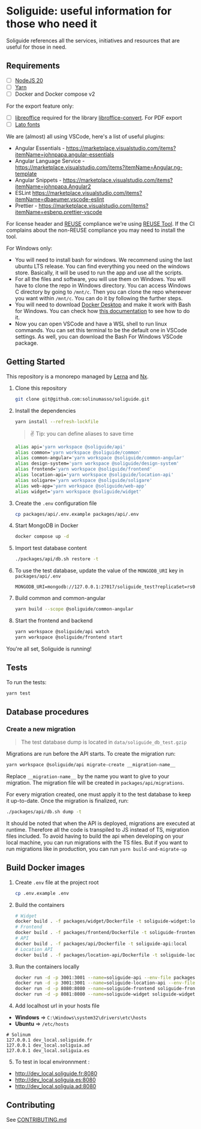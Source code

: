 <!--
Soliguide: Useful information for those who need it

SPDX-FileCopyrightText: © 2024 Solinum

SPDX-License-Identifier: AGPL-3.0-only

This program is free software: you can redistribute it and/or modify
it under the terms of the GNU Affero General Public License as published
by the Free Software Foundation, either version 3 of the License, or
(at your option) any later version.

This program is distributed in the hope that it will be useful,
but WITHOUT ANY WARRANTY; without even the implied warranty of
MERCHANTABILITY or FITNESS FOR A PARTICULAR PURPOSE.  See the
GNU Affero General Public License for more details.

You should have received a copy of the GNU Affero General Public License
along with this program.  If not, see <https://www.gnu.org/licenses/>.
-->

# Soliguide: useful information for those who need it

Soliguide references all the services, initiatives and resources that are useful for those in need.

## Requirements

- [ ] [NodeJS 20](https://nodejs.org/en/)
- [ ] [Yarn](https://classic.yarnpkg.com/en/docs/install/)
- [ ] Docker and Docker compose v2

For the export feature only:

- [ ] [libreoffice](https://fr.libreoffice.org/get-help/install-howto/) required for the library [libroffice-convert](https://www.npmjs.com/package/libreoffice-convert). For PDF export
- [ ] [Lato fonts](https://www.latofonts.com/fr/lato-free-fonts/)

We are (almost) all using VSCode, here's a list of useful plugins:

- Angular Essentials - https://marketplace.visualstudio.com/items?itemName=johnpapa.angular-essentials
- Angular Language Service - https://marketplace.visualstudio.com/items?itemName=Angular.ng-template
- Angular Snippets - https://marketplace.visualstudio.com/items?itemName=johnpapa.Angular2
- ESLint https://marketplace.visualstudio.com/items?itemName=dbaeumer.vscode-eslint
- Prettier - https://marketplace.visualstudio.com/items?itemName=esbenp.prettier-vscode

For license header and [REUSE](https://reuse.software/) compliance we're using [REUSE Tool](https://github.com/fsfe/reuse-tool). If the CI complains about the non-REUSE compliance you may need to install the tool.

For Windows only:

- You will need to install bash for windows. We recommend using the last ubuntu LTS release. You can find everything you need on the windows store. Basically, it will be used to run the app and use all the scripts.
- For all the files and software, you will use them on Windows. You will have to clone the repo in Windows directory. You can access Windows C directory by going to `/mnt/c`. Then you can clone the repo whereever you want within `/mnt/c`. You can do it by following the further steps.
- You will need to download [Docker Desktop](https://www.docker.com/products/docker-desktop/) and make it work with Bash for Windows. You can check how [this documentation](https://docs.docker.com/desktop/wsl/) to see how to do it.
- Now you can open VSCode and have a WSL shell to run linux commands. You can set this terminal to be the default one in VSCode settings. As well, you can download the Bash For Windows VSCode package.

## Getting Started

This repository is a monorepo managed by [Lerna](https://lerna.js.org/) and [Nx](https://nx.dev/).

1. Clone this repository

   ```bash
   git clone git@github.com:solinumasso/soliguide.git
   ```

2. Install the dependencies

   ```bash
   yarn install --refresh-lockfile
   ```

   > ✌️ Tip: you can define aliases to save time

   ```bash
   alias api='yarn workspace @soliguide/api'
   alias common='yarn workspace @soliguide/common'
   alias common-angular='yarn workspace @soliguide/common-angular'
   alias design-system='yarn workspace @soliguide/design-system'
   alias frontend='yarn workspace @soliguide/frontend'
   alias location-api='yarn workspace @soliguide/location-api'
   alias soligare='yarn workspace @soliguide/soligare'
   alias web-app='yarn workspace @soliguide/web-app'
   alias widget='yarn workspace @soliguide/widget'
   ```

3. Create the `.env` configuration file

   ```bash
   cp packages/api/.env.example packages/api/.env
   ```

4. Start MongoDB in Docker

   ```bash
   docker compose up -d
   ```

5. Import test database content

   ```bash
   ./packages/api/db.sh restore -t
   ```

6. To use the test database, update the value of the `MONGODB_URI` key in `packages/api/.env`

   ```code
   MONGODB_URI=mongodb://127.0.0.1:27017/soliguide_test?replicaSet=rs0
   ```

7. Build common and common-angular

   ```bash
   yarn build --scope @soliguide/common-angular
   ```

8. Start the frontend and backend

   ```bash
   yarn workspace @soliguide/api watch
   yarn workspace @soliguide/frontend start
   ```

You're all set, Soliguide is running!

## Tests

To run the tests:

```bash
yarn test
```

## Database procedures

### Create a new migration

> The test database dump is located in `data/soliguide_db_test.gzip`

Migrations are run before the API starts. To create the migration run:

```bash
yarn workspace @soliguide/api migrate-create __migration-name__
```

Replace `__migration-name__` by the name you want to give to your migration. The migration file will be created in `packages/api/migrations`.

For every migration created, one must apply it to the test database to keep it up-to-date. Once the migration is finalized, run:

```bash
./packages/api/db.sh dump -t
```

It should be noted that when the API is deployed, migrations are executed at runtime. Therefore all the code is transpiled to JS instead of TS, migration files included.
To avoid having to build the api when developing on your local machine, you can run migrations with the TS files. But if you want to run migrations like in production, you can run `yarn build-and-migrate-up`

## Build Docker images

1. Create `.env` file at the project root

   ```bash
   cp .env.example .env
   ```

2. Build the containers

   ```bash
   # Widget
   docker build . -f packages/widget/Dockerfile -t soliguide-widget:local $(for i in `cat .env`; echo $i; do out+="--build-arg $i " ; done; echo $out;out="")
   # Frontend
   docker build . -f packages/frontend/Dockerfile -t soliguide-frontend:local $(for i in `cat .env`; do out+="--build-arg $i " ; done; echo $out;out="")
   # API
   docker build . -f packages/api/Dockerfile -t soliguide-api:local
   # Location API
   docker build . -f packages/location-api/Dockerfile -t soliguide-location-api:local
   ```

3. Run the containers locally

   ```bash
   docker run -d -p 3001:3001 --name=soliguide-api --env-file packages/api/.env soliguide-api:local
   docker run -d -p 3001:3001 --name=soliguide-location-api --env-file packages/location-api/.env soliguide-location-api:local
   docker run -d -p 8080:8080 --name=soliguide-frontend soliguide-frontend:local
   docker run -d -p 8081:8080 --name=soliguide-widget soliguide-widget:local
   ```

4. Add localhost url in your hosts file

- **Windows** => `C:\Windows\system32\drivers\etc\hosts`
- **Ubuntu** => `/etc/hosts`

```
# Solinum
127.0.0.1 dev_local.soliguide.fr
127.0.0.1 dev_local.soliguia.ad
127.0.0.1 dev_local.soliguia.es
```

5. To test in local environnment :

- http://dev_local.soliguide.fr:8080
- http://dev_local.soliguia.es:8080
- http://dev_local.soliguia.ad:8080

## Contributing

See [CONTRIBUTING.md](CONTRIBUTING.md)
